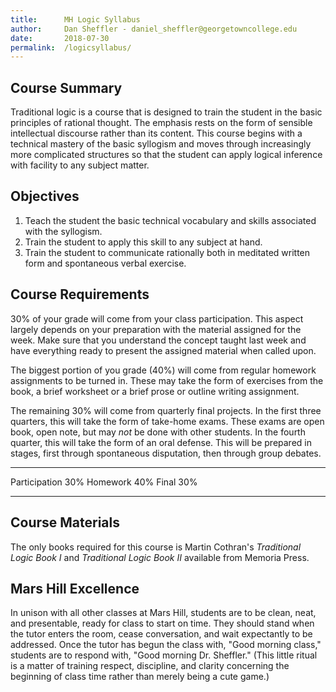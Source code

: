 ```yaml
---
title:      MH Logic Syllabus
author:     Dan Sheffler - daniel_sheffler@georgetowncollege.edu
date:       2018-07-30
permalink:  /logicsyllabus/
---
```



## Course Summary ##

Traditional logic is a course that is designed to train the student in the basic principles of rational thought.  The emphasis rests on the form of sensible intellectual discourse rather than its content.  This course begins with a technical mastery of the basic syllogism and moves through increasingly more complicated structures so that the student can apply logical inference with facility to any subject matter.


## Objectives ##

1.  Teach the student the basic technical vocabulary and skills
    associated with the syllogism.
2.  Train the student to apply this skill to any subject at hand.
3.  Train the student to communicate rationally both in meditated
    written form and spontaneous verbal exercise.


## Course Requirements ##

30% of your grade will come from your class participation.  This aspect largely depends on your preparation with the material assigned for the week. Make sure that you understand the concept taught last week and have everything ready to present the assigned material when called upon.

The biggest portion of you grade (40%) will come from regular homework assignments to be turned in.  These may take the form of exercises from the book, a brief worksheet or a brief prose or outline writing assignment.

The remaining 30% will come from quarterly final projects. In the first three quarters, this will take the form of take-home exams. These exams are open book, open note, but may *not* be done with other students.  In the fourth quarter, this will take the form of an oral defense.  This will be prepared in stages, first through spontaneous disputation, then through group debates.

------------------- ----
Participation       30%
Homework            40%
Final               30%
------------------- ----


## Course Materials ##

The only books required for this course is Martin Cothran's *Traditional Logic Book I*  and *Traditional Logic Book II* available from Memoria Press.


## Mars Hill Excellence ##

In unison with all other classes at Mars Hill, students are to be clean, neat, and presentable, ready for class to start on time.  They should stand when the tutor enters the room, cease conversation, and wait expectantly to be addressed.  Once the tutor has begun the class with, "Good morning class," students are to respond with, "Good morning Dr. Sheffler."  (This little ritual is a matter of training respect, discipline, and clarity concerning the beginning of class time rather than merely being a cute game.)